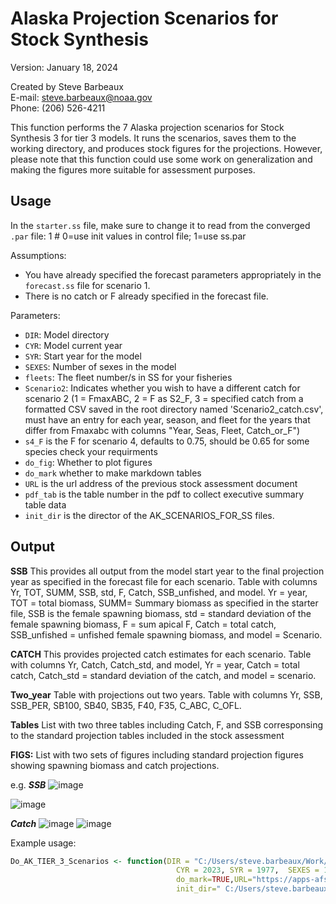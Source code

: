  # Alaska Projection Scenarios for Stock Synthesis

Version: January 18, 2024

Created by Steve Barbeaux  
E-mail: steve.barbeaux@noaa.gov  
Phone: ‪(206) 526-4211‬

This function performs the 7 Alaska projection scenarios for Stock Synthesis 3 for tier 3 models. It runs the scenarios, saves them to the working directory, and produces stock figures for the projections. However, please note that this function could use some work on generalization and making the figures more suitable for assessment purposes.

## Usage

In the `starter.ss` file, make sure to change it to read from the converged `.par` file:
  1 # 0=use init values in control file; 1=use ss.par  
 
Assumptions:
- You have already specified the forecast parameters appropriately in the `forecast.ss` file for scenario 1.
- There is no catch or F already specified in the forecast file.

Parameters:
- `DIR`: Model directory
- `CYR`: Model current year
- `SYR`: Start year for the model
- `SEXES`: Number of sexes in the model
- `fleets`: The fleet number/s in SS for your fisheries
- `Scenario2`: Indicates whether you wish to have a different catch for scenario 2 (1 = FmaxABC, 2 = F as S2_F, 3 = specified catch from a formatted CSV saved in the root directory named 'Scenario2_catch.csv', must have an entry for each year, season, and fleet for the years that differ from Fmaxabc with columns "Year, Seas, Fleet, Catch_or_F")
- `s4_F` is the F for scenario 4, defaults to 0.75, should be 0.65 for some species check your requirments
- `do_fig`: Whether to plot figures
- `do_mark`  whether to make markdown tables
- `URL` is the url address of the previous stock assessment document
- `pdf_tab` is the table number in the pdf to collect executive summary table data
- `init_dir` is the director of the AK_SCENARIOS_FOR_SS files.

## Output

<B>SSB</B> 
This provides all output from the model start year to the final projection year as specified in the forecast file for each scenario. Table with columns Yr, TOT, SUMM, SSB, std, F, Catch, SSB_unfished, and model. Yr = year, TOT = total biomass, SUMM= Summary biomass as specified in the starter file, SSB is the female spawning biomass, std = standard deviation of the female spawning biomass, F = sum apical F, Catch = total catch, SSB_unfished =  unfished female spawning biomass, and model = Scenario.    

<B>CATCH</B>
This provides projected catch estimates for each scenario. Table with columns Yr, Catch, Catch_std, and model, Yr = year, Catch = total catch, Catch_std = standard deviation of the catch, and model = scenario. 

<B>Two_year</B>
Table with projections out two years. Table with columns Yr, SSB, SSB_PER, SB100, SB40, SB35, F40, F35, C_ABC, C_OFL. 

<B>Tables</B>
List with two three tables including Catch, F, and SSB corresponsing to the standard projection tables included in the stock assessment 

<B>FIGS:</B>
List with two sets of figures including standard projection figures showing spawning biomass and catch projections. 

e.g. 
<B><I>SSB</I></B>
![image](https://github.com/afsc-assessments/AK_Scenarios_For_SS/assets/5395237/379a0331-8757-486f-81c0-5f38228a0bfc)

![image](https://github.com/afsc-assessments/AK_Scenarios_For_SS/assets/5395237/baf2959e-9d0a-4e7b-87f0-d79ae783152f)

<B><I>Catch</I></B>
![image](https://github.com/afsc-assessments/AK_Scenarios_For_SS/assets/5395237/e1130b51-b94b-416e-b383-69741d71b030)
![image](https://github.com/afsc-assessments/AK_Scenarios_For_SS/assets/5395237/bb202bdc-b566-4ffb-9401-02b46eec726a)

Example usage:
```R
Do_AK_TIER_3_Scenarios <- function(DIR = "C:/Users/steve.barbeaux/Work/WORKING_FOLDER/EBS_PCOD_work_folder/2024_ASSESSMENT/SEPTEMBER_MODELS/GROWTH_MODELS_1990/Model_23.2f", 
	                                 CYR = 2023, SYR = 1977,  SEXES = 1, FLEETS = 1, Scenario2 = 1, S2_F = 0.4, s4_F = 0.75, do_fig = TRUE, 
	                                 do_mark=TRUE,URL="https://apps-afsc.fisheries.noaa.gov/Plan_Team/2022/EBSpcod.pdf", pdf_tab=1, 
	                                 init_dir=" C:/Users/steve.barbeaux/Work/GitHub/AK_Scenarios_For_SS"

